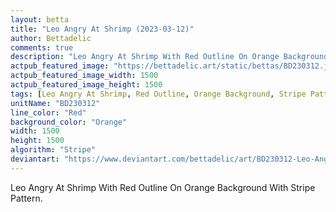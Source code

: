 ```yaml
---
layout: betta
title: "Leo Angry At Shrimp (2023-03-12)"
author: Bettadelic
comments: true
description: "Leo Angry At Shrimp With Red Outline On Orange Background With Stripe Pattern."
actpub_featured_image: "https://bettadelic.art/static/bettas/BD230312.jpg"
actpub_featured_image_width: 1500
actpub_featured_image_height: 1500
tags: [Leo Angry At Shrimp, Red Outline, Orange Background, Stripe Pattern, March 2023]
unitName: "BD230312"
line_color: "Red"
background_color: "Orange"
width: 1500
height: 1500
algorithm: "Stripe"
deviantart: "https://www.deviantart.com/bettadelic/art/BD230312-Leo-Angry-At-Shrimp-2023-03-12-953457021"
---
```


Leo Angry At Shrimp With Red Outline On Orange Background With Stripe Pattern.
